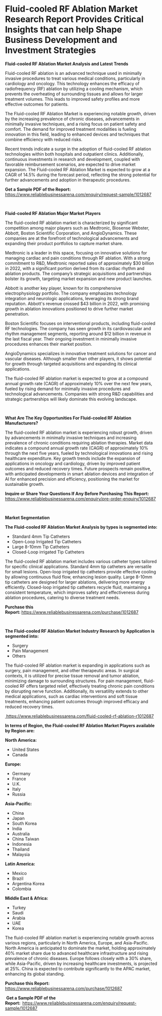 <p><h1>Fluid-cooled RF Ablation Market Research Report Provides Critical Insights that can help Shape Business Development and Investment Strategies</h1></p><p><strong>Fluid-cooled RF Ablation Market Analysis and Latest Trends</strong></p>
<p><p>Fluid-cooled RF ablation is an advanced technique used in minimally invasive procedures to treat various medical conditions, particularly in cardiology and oncology. This technology enhances the efficacy of radiofrequency (RF) ablation by utilizing a cooling mechanism, which prevents the overheating of surrounding tissues and allows for larger treatment volumes. This leads to improved safety profiles and more effective outcomes for patients.</p><p>The Fluid-cooled RF Ablation Market is experiencing notable growth, driven by the increasing prevalence of chronic diseases, advancements in minimally invasive techniques, and a rising focus on patient safety and comfort. The demand for improved treatment modalities is fueling innovation in this field, leading to enhanced devices and techniques that combine efficiency with reduced risks.</p><p>Recent trends indicate a surge in the adoption of fluid-cooled RF ablation technologies within both hospitals and outpatient clinics. Additionally, continuous investments in research and development, coupled with favorable reimbursement scenarios, are expected to drive market expansion. The Fluid-cooled RF Ablation Market is expected to grow at a CAGR of 14.5% during the forecast period, reflecting the strong potential for further advancements and adoption in therapeutic procedures.</p></p>
<p><strong>Get a Sample PDF of the Report:&nbsp;</strong> <a href="https://www.reliablebusinessarena.com/enquiry/request-sample/1012687?utm_campaign=3312&utm_medium=2&utm_source=Github&utm_content=ia&utm_term=13042025&utm_id=fluid-cooled-rf-ablation">https://www.reliablebusinessarena.com/enquiry/request-sample/1012687</a></p>
<p>&nbsp;</p>
<p><strong>Fluid-cooled RF Ablation Major Market Players</strong></p>
<p><p>The fluid-cooled RF ablation market is characterized by significant competition among major players such as Medtronic, Biosense Webster, Abbott, Boston Scientific Corporation, and AngioDynamics. These companies are at the forefront of technological advancements and expanding their product portfolios to capture market share.</p><p>Medtronic is a leader in this space, focusing on innovative solutions for managing cardiac and pain conditions through RF ablation. With a strong commitment to R&D, Medtronic reported sales of approximately $30 billion in 2022, with a significant portion derived from its cardiac rhythm and ablation products. The company’s strategic acquisitions and partnerships bolster its growth, targeting market expansion and new product launches.</p><p>Abbott is another key player, known for its comprehensive electrophysiology portfolio. The company emphasizes technology integration and neurologic applications, leveraging its strong brand reputation. Abbott's revenue crossed $43 billion in 2022, with promising growth in ablation innovations positioned to drive further market penetration.</p><p>Boston Scientific focuses on interventional products, including fluid-cooled RF technologies. The company has seen growth in its cardiovascular and rhythm management segments, reporting around $12 billion in revenue in the last fiscal year. Their ongoing investment in minimally invasive procedures enhances their market position.</p><p>AngioDynamics specializes in innovative treatment solutions for cancer and vascular diseases. Although smaller than other players, it shows potential for growth through targeted acquisitions and expanding its clinical applications.</p><p>The fluid-cooled RF ablation market is expected to grow at a compound annual growth rate (CAGR) of approximately 10% over the next few years, fueled by rising demand for minimally invasive procedures and technological advancements. Companies with strong R&D capabilities and strategic partnerships will likely dominate this evolving landscape.</p></p>
<p>&nbsp;</p>
<p><strong>What Are The Key Opportunities For Fluid-cooled RF Ablation Manufacturers?</strong></p>
<p><p>The fluid-cooled RF ablation market is experiencing robust growth, driven by advancements in minimally invasive techniques and increasing prevalence of chronic conditions requiring ablation therapies. Market data indicates a compound annual growth rate (CAGR) of approximately 10% through the next five years, fueled by technological innovations and rising healthcare expenditure. Key growth trends include the expansion of applications in oncology and cardiology, driven by improved patient outcomes and reduced recovery times. Future prospects remain positive, with anticipated developments in smart ablation devices and integration of AI for enhanced precision and efficiency, positioning the market for sustainable growth.</p></p>
<p><strong>Inquire or Share Your Questions If Any Before Purchasing This Report:</strong> <a href="https://www.reliablebusinessarena.com/enquiry/pre-order-enquiry/1012687?utm_campaign=3312&utm_medium=2&utm_source=Github&utm_content=ia&utm_term=13042025&utm_id=fluid-cooled-rf-ablation">https://www.reliablebusinessarena.com/enquiry/pre-order-enquiry/1012687</a></p>
<p>&nbsp;</p>
<p><strong>Market Segmentation</strong></p>
<p><strong>The Fluid-cooled RF Ablation Market Analysis by types is segmented into:</strong></p>
<p><ul><li>Standard 4mm Tip Catheters</li><li>Open-Loop Irrigated Tip Catheters</li><li>Large 8-10mm Tip Catheters</li><li>Closed-Loop irrigated Tip Catheters</li></ul></p>
<p><p>The fluid-cooled RF ablation market includes various catheter types tailored for specific clinical applications. Standard 4mm tip catheters are versatile for small lesions. Open-loop irrigated tip catheters provide effective cooling by allowing continuous fluid flow, enhancing lesion quality. Large 8-10mm tip catheters are designed for larger ablations, delivering more energy efficiently. Closed-loop irrigated tip catheters recycle fluid, maintaining a consistent temperature, which improves safety and effectiveness during ablation procedures, catering to diverse treatment needs.</p></p>
<p><strong>Purchase this Report:&nbsp;</strong><a href="https://www.reliablebusinessarena.com/purchase/1012687?utm_campaign=3312&utm_medium=2&utm_source=Github&utm_content=ia&utm_term=13042025&utm_id=fluid-cooled-rf-ablation">https://www.reliablebusinessarena.com/purchase/1012687</a></p>
<p>&nbsp;</p>
<p><strong>The Fluid-cooled RF Ablation Market Industry Research by Application is segmented into:</strong></p>
<p><ul><li>Surgery</li><li>Pain Management</li><li>Others</li></ul></p>
<p><p>The fluid-cooled RF ablation market is expanding in applications such as surgery, pain management, and other therapeutic areas. In surgical contexts, it is utilized for precise tissue removal and tumor ablation, minimizing damage to surrounding structures. For pain management, fluid-cooled RF offers targeted relief, effectively treating chronic pain conditions by disrupting nerve function. Additionally, its versatility extends to other medical applications, such as cardiac interventions and soft tissue treatments, enhancing patient outcomes through improved efficacy and reduced recovery times.</p></p>
<p><a href="https://www.reliablebusinessarena.com/fluid-cooled-rf-ablation-r1012687?utm_campaign=3312&utm_medium=2&utm_source=Github&utm_content=ia&utm_term=13042025&utm_id=fluid-cooled-rf-ablation">&nbsp;https://www.reliablebusinessarena.com/fluid-cooled-rf-ablation-r1012687</a></p>
<p><strong>In terms of Region, the Fluid-cooled RF Ablation Market Players available by Region are:</strong></p>
<p>
    <p> <strong> North America: </strong>
        <ul>
            <li>United States</li>
            <li>Canada</li>
        </ul>
        </p> 
    <p> <strong> Europe: </strong>
        <ul>
            <li>Germany</li>
            <li>France</li>
            <li>U.K.</li>
            <li>Italy</li>
            <li>Russia</li>
        </ul>
        </p> 
    <p> <strong> Asia-Pacific: </strong>
        <ul>
            <li>China</li>
            <li>Japan</li>
            <li>South Korea</li>
            <li>India</li>
            <li>Australia</li>
            <li>China Taiwan</li>
            <li>Indonesia</li>
            <li>Thailand</li>
            <li>Malaysia</li>
        </ul>
        </p> 
    <p> <strong> Latin America: </strong>
        <ul>
            <li>Mexico</li>
            <li>Brazil</li>
            <li>Argentina Korea</li>
            <li>Colombia</li>
        </ul>
        </p> 
    <p> <strong> Middle East & Africa: </strong>
        <ul>
            <li>Turkey</li>
            <li>Saudi</li>
            <li>Arabia</li>
            <li>UAE</li>
            <li>Korea</li>
        </ul>
    </p>
    </p>
<p><p>The fluid-cooled RF ablation market is experiencing notable growth across various regions, particularly in North America, Europe, and Asia-Pacific. North America is anticipated to dominate the market, holding approximately 40% market share due to advanced healthcare infrastructure and rising prevalence of chronic diseases. Europe follows closely with a 30% share, while Asia-Pacific, driven by increasing healthcare investments, is projected at 25%. China is expected to contribute significantly to the APAC market, enhancing its global standing.</p></p>
<p><strong>Purchase this Report: </strong><a href="https://www.reliablebusinessarena.com/purchase/1012687?utm_campaign=3312&utm_medium=2&utm_source=Github&utm_content=ia&utm_term=13042025&utm_id=fluid-cooled-rf-ablation">https://www.reliablebusinessarena.com/purchase/1012687</a></p>
<p>&nbsp;<strong>Get a Sample PDF of the Report:&nbsp;&nbsp;</strong><a href="https://www.reliablebusinessarena.com/enquiry/request-sample/1012687?utm_campaign=3312&utm_medium=2&utm_source=Github&utm_content=ia&utm_term=13042025&utm_id=fluid-cooled-rf-ablation">https://www.reliablebusinessarena.com/enquiry/request-sample/1012687</a></p>
<p><strong></strong></p>
<p><p></p><p></p><p></p></p>